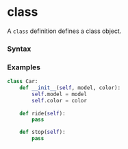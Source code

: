 # class
A `class` definition defines a class object.

### Syntax

### Examples
```python
class Car:
    def __init__(self, model, color):
        self.model = model
        self.color = color
    
    def ride(self):
        pass

    def stop(self):
        pass
```